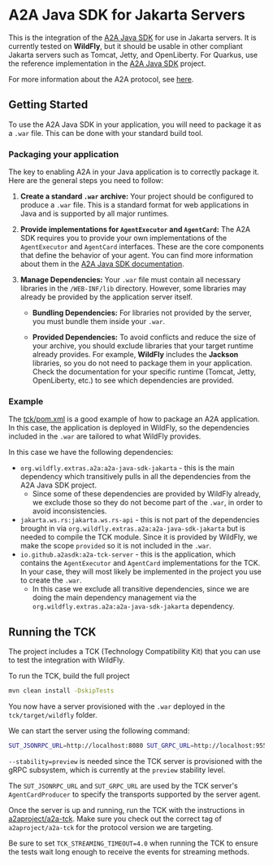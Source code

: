 # A2A Java SDK for Jakarta Servers

This is the integration of the [A2A Java SDK](https://github.com/a2aproject/a2a-java) for use in Jakarta servers. It is currently tested on **WildFly**, but it should be usable in other compliant Jakarta servers such as Tomcat, Jetty, and OpenLiberty. For Quarkus, use the reference implementation in the [A2A Java SDK](https://github.com/a2aproject/a2a-java) project.

For more information about the A2A protocol, see [here](https://github.com/a2aproject/a2a-spec).

## Getting Started

To use the A2A Java SDK in your application, you will need to package it as a `.war` file. This can be done with your standard build tool.

### Packaging your application

The key to enabling A2A in your Java application is to correctly package it. Here are the general steps you need to follow:

1.  **Create a standard `.war` archive:** Your project should be configured to produce a `.war` file. This is a standard format for web applications in Java and is supported by all major runtimes.

2.  **Provide implementations for `AgentExecutor` and `AgentCard`:** The A2A SDK requires you to provide your own implementations of the `AgentExecutor` and `AgentCard` interfaces. These are the core components that define the behavior of your agent. You can find more information about them in the [A2A Java SDK documentation](https://github.com/a2aproject/a2a-java).

3.  **Manage Dependencies:** Your `.war` file must contain all necessary libraries in the `/WEB-INF/lib` directory. However, some libraries may already be provided by the application server itself.

    * **Bundling Dependencies:** For libraries not provided by the server, you must bundle them inside your `.war`.

    * **Provided Dependencies:** To avoid conflicts and reduce the size of your archive, you should exclude libraries that your target runtime already provides. For example, **WildFly** includes the **Jackson** libraries, so you do not need to package them in your application. Check the documentation for your specific runtime (Tomcat, Jetty, OpenLiberty, etc.) to see which dependencies are provided.

### Example

The [tck/pom.xml](./tck/pom.xml) is a good example of how to package an A2A application. In this case, the application is deployed in WildFly, so the dependencies included in the `.war` are tailored to what WildFly provides.

In this case we have the following dependencies:

* `org.wildfly.extras.a2a:a2a-java-sdk-jakarta` - this is the main dependency which transitively pulls in all the dependencies from the A2A Java SDK project. 
    * Since some of these dependencies are provided by WildFly already, we exclude those so they do not become part of the `.war`, in order to avoid inconsistencies.
* `jakarta.ws.rs:jakarta.ws.rs-api` - this is not part of the dependencies brought in via `org.wildfly.extras.a2a:a2a-java-sdk-jakarta` but is needed to compile the TCK module. Since it is provided by WildFly, we make the scope `provided` so it is not included in the `.war`.   
* `io.github.a2asdk:a2a-tck-server` - this is the application, which contains the `AgentExecutor` and `AgentCard` implementations for the TCK. In your case, they will most likely be implemented in the project you use to create the `.war`. 
    * In this case we exclude all transitive dependencies, since we are doing the main dependency management via the `org.wildfly.extras.a2a:a2a-java-sdk-jakarta` dependency.

## Running the TCK

The project includes a TCK (Technology Compatibility Kit) that you can use to test the integration with WildFly. 

To run the TCK, build the full project
```bash
mvn clean install -DskipTests
```

You now have a server provisioned with the `.war` deployed in the `tck/target/wildfly` folder.

We can start the server using the following command:

```bash
SUT_JSONRPC_URL=http://localhost:8080 SUT_GRPC_URL=http://localhost:9555 tck/target/wildfly/bin/standalone.sh --stability=preview
```

`--stability=preview` is needed since the TCK server is provisioned with the gRPC subsystem, which is currently at the `preview` stability level.

The `SUT_JSONRPC_URL` and `SUT_GRPC_URL` are used by the TCK server's `AgentCardProducer` to specify the transports supported by the server agent.

Once the server is up and running, run the TCK with the instructions in [a2aproject/a2a-tck](https://github.com/a2aproject/a2a-tck). Make sure you check out the correct tag of `a2aproject/a2a-tck` for the protocol version we are targeting.

Be sure to set `TCK_STREAMING_TIMEOUT=4.0` when running the TCK to ensure the tests wait long enough to receive the events for streaming methods.
